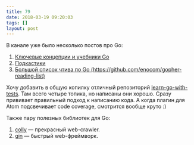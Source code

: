 ```yaml
---
title: 79
date: 2018-03-19 09:20:03
tags: []
layout: post
---
```


В канале уже было несколько постов про Go:

1. [Ключевые концепции и учебники Go](https://t.me/itgram_channel/59)
2. [Подкастики](https://t.me/itgram_channel/68)
3. [Большой список чтива по Go (https://github.com/enocom/gopher-reading-list)](https://t.me/itgram_channel/69)

Хочу добавить в общую копилку отличный репозиторий [learn-go-with-tests](https://github.com/quii/learn-go-with-tests). Там всего четыре топика, но написаны они хорошо. Сразу прививает правильный подход к написанию кода. А когда плагин для Atom подсвечивает code coverage, смотрится вообще круто :)

Также пару полезных библиотек для Go:

1. [colly](https://github.com/gocolly/colly) — прекрасный web-crawler.
2. [gin](https://github.com/gin-gonic/gin) — быстрый web-фреймворк.
